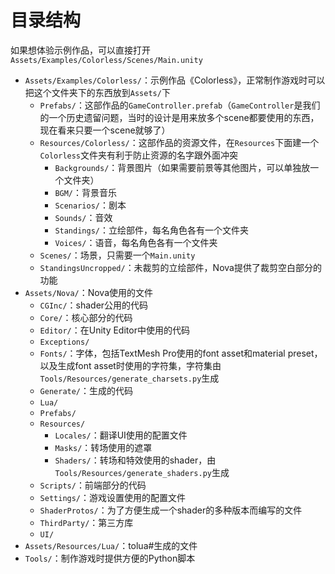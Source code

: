 # 目录结构

如果想体验示例作品，可以直接打开`Assets/Examples/Colorless/Scenes/Main.unity`

* `Assets/Examples/Colorless/`：示例作品《Colorless》，正常制作游戏时可以把这个文件夹下的东西放到`Assets/`下
    * `Prefabs/`：这部作品的`GameController.prefab`（`GameController`是我们的一个历史遗留问题，当时的设计是用来放多个scene都要使用的东西，现在看来只要一个scene就够了）
    * `Resources/Colorless/`：这部作品的资源文件，在`Resources`下面建一个`Colorless`文件夹有利于防止资源的名字跟外面冲突
        * `Backgrounds/`：背景图片（如果需要前景等其他图片，可以单独放一个文件夹）
        * `BGM/`：背景音乐
        * `Scenarios/`：剧本
        * `Sounds/`：音效
        * `Standings/`：立绘部件，每名角色各有一个文件夹
        * `Voices/`：语音，每名角色各有一个文件夹
    * `Scenes/`：场景，只需要一个`Main.unity`
    * `StandingsUncropped/`：未裁剪的立绘部件，Nova提供了裁剪空白部分的功能
* `Assets/Nova/`：Nova使用的文件
    * `CGInc/`：shader公用的代码
    * `Core/`：核心部分的代码
    * `Editor/`：在Unity Editor中使用的代码
    * `Exceptions/`
    * `Fonts/`：字体，包括TextMesh Pro使用的font asset和material preset，以及生成font asset时使用的字符集，字符集由`Tools/Resources/generate_charsets.py`生成
    * `Generate/`：生成的代码
    * `Lua/`
    * `Prefabs/`
    * `Resources/`
        * `Locales/`：翻译UI使用的配置文件
        * `Masks/`：转场使用的遮罩
        * `Shaders/`：转场和特效使用的shader，由`Tools/Resources/generate_shaders.py`生成
    * `Scripts/`：前端部分的代码
    * `Settings/`：游戏设置使用的配置文件
    * `ShaderProtos/`：为了方便生成一个shader的多种版本而编写的文件
    * `ThirdParty/`：第三方库
    * `UI/`
* `Assets/Resources/Lua/`：tolua#生成的文件
* `Tools/`：制作游戏时提供方便的Python脚本
